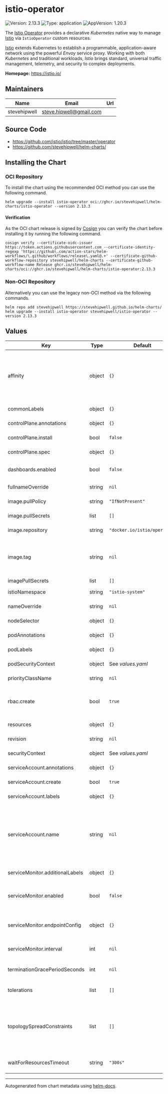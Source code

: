 # istio-operator

![Version: 2.13.3](https://img.shields.io/badge/Version-2.13.3-informational?style=flat-square) ![Type: application](https://img.shields.io/badge/Type-application-informational?style=flat-square) ![AppVersion: 1.20.3](https://img.shields.io/badge/AppVersion-1.20.3-informational?style=flat-square)

The [Istio Operator](https://istio.io/latest/docs/setup/install/operator/) provides a declarative _Kubernetes_ native way to manage [Istio](https://istio.io/) via `IstioOperator` custom resources.

[Istio](https://istio.io/) extends Kubernetes to establish a programmable, application-aware network using the powerful _Envoy_ service proxy. Working with both _Kubernetes_ and traditional workloads, _Istio_ brings standard, universal traffic management, telemetry, and security to complex deployments.

**Homepage:** <https://istio.io/>

## Maintainers

| Name | Email | Url |
| ---- | ------ | --- |
| stevehipwell | <steve.hipwell@gmail.com> |  |

## Source Code

* <https://github.com/istio/istio/tree/master/operator>
* <https://github.com/stevehipwell/helm-charts/>

## Installing the Chart

### OCI Repository

To install the chart using the recommended OCI method you can use the following command.

```shell
helm upgrade --install istio-operator oci://ghcr.io/stevehipwell/helm-charts/istio-operator --version 2.13.3
```

#### Verification

As the OCI chart release is signed by [Cosign](https://github.com/sigstore/cosign) you can verify the chart before installing it by running the following command.

```shell
cosign verify --certificate-oidc-issuer https://token.actions.githubusercontent.com --certificate-identity-regexp 'https://github\.com/action-stars/helm-workflows/\.github/workflows/release\.yaml@.+' --certificate-github-workflow-repository stevehipwell/helm-charts --certificate-github-workflow-name Release ghcr.io/stevehipwell/helm-charts/oci://ghcr.io/stevehipwell/helm-charts/istio-operator:2.13.3
```

### Non-OCI Repository

Alternatively you can use the legacy non-OCI method via the following commands.

```shell
helm repo add stevehipwell https://stevehipwell.github.io/helm-charts/
helm upgrade --install istio-operator stevehipwell/istio-operator --version 2.13.3
```

## Values

| Key | Type | Default | Description |
|-----|------|---------|-------------|
| affinity | object | `{}` | Affinity settings for pod scheduling. If an explicit label selector is not provided for pod affinity or pod anti-affinity one will be created from the pod selector labels. |
| commonLabels | object | `{}` | Labels to add to all chart resources. |
| controlPlane.annotations | object | `{}` | Annotations to add to the `IstioOperator` CR. |
| controlPlane.install | bool | `false` | If `true`, install the _Istio_ control plane. |
| controlPlane.spec | object | `{}` | Spec for the `IstioOperator` CR. |
| dashboards.enabled | bool | `false` | If `true`, install the _Grafana_ dashboards provided by the chart. |
| fullnameOverride | string | `nil` | Override the full name of the chart. |
| image.pullPolicy | string | `"IfNotPresent"` | Image pull policy for the default container. |
| image.pullSecrets | list | `[]` | Image pull secrets (DEPRECATED). |
| image.repository | string | `"docker.io/istio/operator"` | Image repository for the default container. |
| image.tag | string | `nil` | Image tag for the default container, this will default to `.Chart.AppVersion` if not set and will be omitted if set to `-`. |
| imagePullSecrets | list | `[]` | Image pull secrets. |
| istioNamespace | string | `"istio-system"` | Namespace to install _Istio_ into. |
| nameOverride | string | `nil` | Override the name of the chart. |
| nodeSelector | object | `{}` | Node labels to match for pod scheduling. |
| podAnnotations | object | `{}` | Annotations to add to the pod. |
| podLabels | object | `{}` | Labels to add to the pod. |
| podSecurityContext | object | See _values.yaml_ | Security context for the pod. |
| priorityClassName | string | `nil` | Priority class name for the pod. |
| rbac.create | bool | `true` | If `true`, create a `ClusterRole` & `ClusterRoleBinding` with access to the Kubernetes API. |
| resources | object | `{}` | Resources for the default container. |
| revision | string | `nil` | The control plane revision, if required. |
| securityContext | object | See _values.yaml_ | Security context for the default container. |
| serviceAccount.annotations | object | `{}` | Annotations to add to the service account. |
| serviceAccount.create | bool | `true` | If `true`, create a new `ServiceAccount`. |
| serviceAccount.labels | object | `{}` | Labels to add to the service account. |
| serviceAccount.name | string | `nil` | If this is set and `serviceAccount.create` is `true` this will be used for the created `ServiceAccount` name, if set and `serviceAccount.create` is `false` then this will define an existing `ServiceAccount` to use. |
| serviceMonitor.additionalLabels | object | `{}` | Additional labels for the `ServiceMonitor`. |
| serviceMonitor.enabled | bool | `false` | If `true`, create a `ServiceMonitor` resource to support the _Prometheus Operator_. |
| serviceMonitor.endpointConfig | object | `{}` | Additional endpoint configuration for the default `ServiceMonitor` endpoint. |
| serviceMonitor.interval | int | `nil` | _Prometheus_ scrape interval (DEPRECATED). |
| terminationGracePeriodSeconds | int | `nil` | Termination grace period for the pod in seconds. |
| tolerations | list | `[]` | Node taints which will be tolerated for pod scheduling. |
| topologySpreadConstraints | list | `[]` | Topology spread constraints for pod scheduling. If an explicit label selector is not provided one will be created from the pod selector labels. |
| waitForResourcesTimeout | string | `"300s"` | Period to wait for resources before timing out. |

----------------------------------------------

Autogenerated from chart metadata using [helm-docs](https://github.com/norwoodj/helm-docs/).
